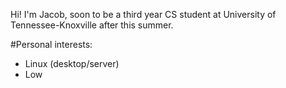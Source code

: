 Hi! I'm Jacob, soon to be a third year CS student at University of Tennessee-Knoxville after this summer.

#Personal interests:
* Linux (desktop/server)
* Low 
